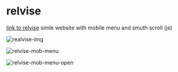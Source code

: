 # relvise
[link to relvise](https://ognivushka.github.io/relvise/)
simle website with mobile menu and smuth scroll (js)

![realvise-img](https://user-images.githubusercontent.com/108069895/185614558-31c86032-bd96-459a-a3a5-6af5c724e4a5.PNG)

![relvise-mob-menu](https://user-images.githubusercontent.com/108069895/185615000-9cb6f66e-1656-4423-a38c-f26e30101695.PNG)


![relvise-mob-menu-open](https://user-images.githubusercontent.com/108069895/185615200-77d74fae-cba3-4edd-aea3-e40934e6f445.PNG)
